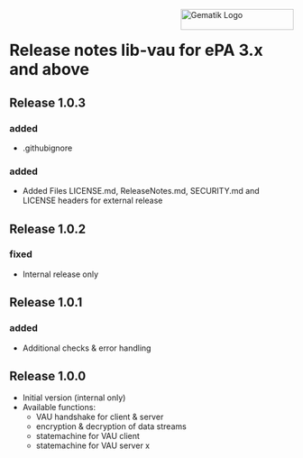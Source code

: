 <img align="right" width="200" height="37" src="Gematik_Logo_Flag_With_Background.png" alt="Gematik Logo"/> <br/>

# Release notes lib-vau for ePA 3.x and above

## Release 1.0.3
### added
- .githubignore

### added
- Added Files LICENSE.md, ReleaseNotes.md, SECURITY.md and LICENSE headers for external release

## Release 1.0.2

### fixed
- Internal release only

## Release 1.0.1

### added
- Additional checks & error handling

## Release 1.0.0
- Initial version (internal only)
- Available functions:
  - VAU handshake for client & server
  - encryption & decryption of data streams
  - statemachine for VAU client
  - statemachine for VAU server
x